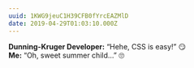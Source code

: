 ```yaml
---
uuid: 1KWG9jeuC1H39CFB0fYrcEAZMlD
date: 2019-04-29T01:03:10.000Z
---
```


**Dunning-Kruger Developer:** “Hehe, CSS is easy!” 😏  
**Me:** “Oh, sweet summer child…” 🙄
